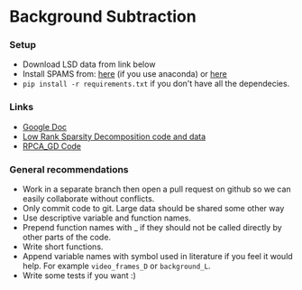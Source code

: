 # Background Subtraction
### Setup
  * Download LSD data from link below
  * Install SPAMS from: [here](https://github.com/conda-forge/python-spams-feedstock) (if you use anaconda) or [here](http://spams-devel.gforge.inria.fr/downloads.html)
  * `pip install -r requirements.txt` if you don't have all the dependecies.

### Links
  * [Google Doc](https://docs.google.com/document/d/1J9UBF9qWj5F0dgwaR13iziSsxwNf4S1EjGhgPV-Wc1g/edit)
  * [Low Rank Sparsity Decomposition code and data](http://www.ee.oulu.fi/~xliu/research/lsd/LSD.html)
  * [RPCA_GD Code](http://www.yixinyang.org/code/RPCA_GD.zip)

### General recommendations
  * Work in a separate branch then open a pull request on github so we can easily collaborate without conflicts.
  * Only commit code to git. Large data should be shared some other way
  * Use descriptive variable and function names.
  * Prepend function names with _ if they should not be called directly by other parts of the code.
  * Write short functions.
  * Append variable names with symbol used in literature if you feel it would help. For example `video_frames_D` or `background_L`.
  * Write some tests if you want :)

